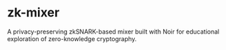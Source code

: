 # zk-mixer
 A privacy-preserving zkSNARK-based mixer built with Noir for educational exploration of zero-knowledge cryptography.
